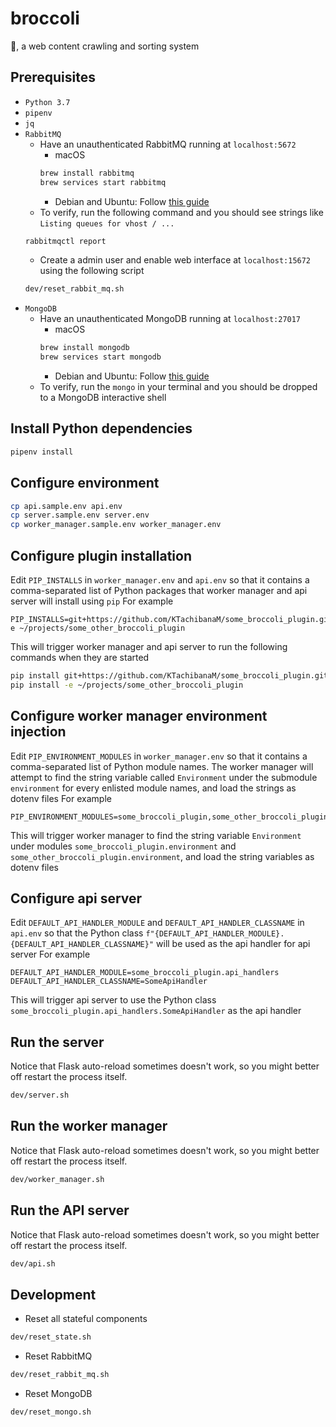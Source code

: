 # broccoli
🥦, a web content crawling and sorting system

## Prerequisites
* `Python 3.7`
* `pipenv`
* `jq`
* `RabbitMQ`
    * Have an unauthenticated RabbitMQ running at `localhost:5672`
        * macOS
        ```bash
        brew install rabbitmq
        brew services start rabbitmq
        ```
        * Debian and Ubuntu: Follow [this guide](https://www.rabbitmq.com/install-debian.html)
    * To verify, run the following command and you should see strings like `Listing queues for vhost / ...`
    ```bash
    rabbitmqctl report
    ```
    * Create a admin user and enable web interface at `localhost:15672` using the following script
    ```bash
    dev/reset_rabbit_mq.sh
    ```
* `MongoDB`
    * Have an unauthenticated MongoDB running at `localhost:27017`
        * macOS
        ```bash
        brew install mongodb
        brew services start mongodb
        ```
        * Debian and Ubuntu: Follow [this guide](https://docs.mongodb.com/manual/tutorial/install-mongodb-on-ubuntu/)
    * To verify, run the `mongo` in your terminal and you should be dropped to a MongoDB interactive shell

## Install Python dependencies
```bash
pipenv install
```

## Configure environment
```bash
cp api.sample.env api.env
cp server.sample.env server.env
cp worker_manager.sample.env worker_manager.env
```

## Configure plugin installation
Edit `PIP_INSTALLS` in `worker_manager.env` and `api.env` so that it contains a comma-separated list of Python packages that worker manager and api server will install using `pip`
For example
```env
PIP_INSTALLS=git+https://github.com/KTachibanaM/some_broccoli_plugin.git,-e ~/projects/some_other_broccoli_plugin
```
This will trigger worker manager and api server to run the following commands when they are started
```bash
pip install git+https://github.com/KTachibanaM/some_broccoli_plugin.git
pip install -e ~/projects/some_other_broccoli_plugin
```

## Configure worker manager environment injection
Edit `PIP_ENVIRONMENT_MODULES` in `worker_manager.env` so that it contains a comma-separated list of Python module names. The worker manager will attempt to find the string variable called `Environment` under the submodule `environment` for every enlisted module names, and load the strings as dotenv files
For example
```env
PIP_ENVIRONMENT_MODULES=some_broccoli_plugin,some_other_broccoli_plugin
```
This will trigger worker manager to find the string variable `Environment` under modules `some_broccoli_plugin.environment` and `some_other_broccoli_plugin.environment`, and load the string variables as dotenv files

## Configure api server
Edit `DEFAULT_API_HANDLER_MODULE` and `DEFAULT_API_HANDLER_CLASSNAME` in `api.env` so that the Python class `f"{DEFAULT_API_HANDLER_MODULE}.{DEFAULT_API_HANDLER_CLASSNAME}"` will be used as the api handler for api server
For example
```env
DEFAULT_API_HANDLER_MODULE=some_broccoli_plugin.api_handlers
DEFAULT_API_HANDLER_CLASSNAME=SomeApiHandler
```
This will trigger api server to use the Python class `some_broccoli_plugin.api_handlers.SomeApiHandler` as the api handler

## Run the server
Notice that Flask auto-reload sometimes doesn't work, so you might better off restart the process itself.
```bash
dev/server.sh
```

## Run the worker manager
Notice that Flask auto-reload sometimes doesn't work, so you might better off restart the process itself.
```bash
dev/worker_manager.sh
```

## Run the API server
Notice that Flask auto-reload sometimes doesn't work, so you might better off restart the process itself.
```bash
dev/api.sh
```

## Development
* Reset all stateful components
```bash
dev/reset_state.sh
```
* Reset RabbitMQ
```bash
dev/reset_rabbit_mq.sh
```
* Reset MongoDB
```bash
dev/reset_mongo.sh
```
